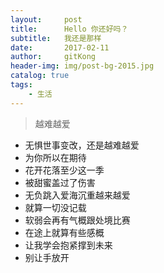 ```yaml
---
layout:     post
title:      Hello 你还好吗？
subtitle:   我还是那样
date:       2017-02-11
author:     gitKong
header-img: img/post-bg-2015.jpg
catalog: true
tags:
    - 生活
---
```




> 越难越爱

- 无惧世事变改，还是越难越爱
- 为你所以在期待
- 花开花落至少这一季
- 被甜蜜盖过了伤害
- 无负跳入爱海沉重越来越爱
- 就算一切没记载
- 软弱会再有气概跟处境比赛
- 在途上就算有些感概
- 让我学会抱紧撑到未来
- 别让手放开
